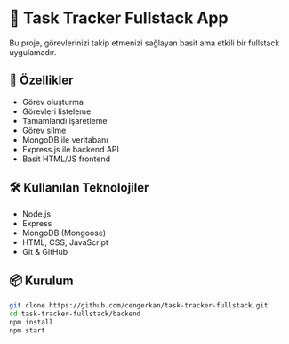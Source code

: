 # 📝 Task Tracker Fullstack App

Bu proje, görevlerinizi takip etmenizi sağlayan basit ama etkili bir fullstack uygulamadır.

## 🚀 Özellikler

- Görev oluşturma
- Görevleri listeleme
- Tamamlandı işaretleme
- Görev silme
- MongoDB ile veritabanı
- Express.js ile backend API
- Basit HTML/JS frontend

## 🛠️ Kullanılan Teknolojiler

- Node.js
- Express
- MongoDB (Mongoose)
- HTML, CSS, JavaScript
- Git & GitHub

## 📦 Kurulum

```bash
git clone https://github.com/cengerkan/task-tracker-fullstack.git
cd task-tracker-fullstack/backend
npm install
npm start



